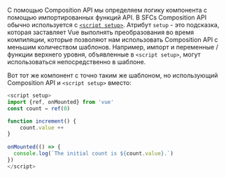 
С помощью Composition API мы определяем логику компонента с помощью импортированных функций API. В SFCs Composition API обычно используется с [`<script setup>`](https://vuejs.org/api/sfc-script-setup). Атрибут `setup` - это подсказка, которая заставляет Vue выполнять преобразования во время компиляции, которые позволяют нам использовать Composition API с меньшим количеством шаблонов. Например, импорт и переменные / функции верхнего уровня, объявленные в `<script setup>`, могут использоваться непосредственно в шаблоне.

Вот тот же компонент с точно таким же шаблоном, но использующий Composition API и `<script setup>` вместо:

```js
<script setup>
import {ref, onMounted} from 'vue'
const count = ref(0)

function increment() {
    count.value ++
}
  
onMounted(() => {
  console.log(`The initial count is ${count.value}.`)
})
</script>
```
